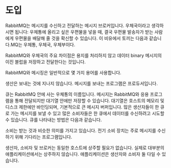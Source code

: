 # 도입

RabbitMQ는 메시지를 수신하고 전달하는 메시지 브로커입니다. 우체국이라고 생각하시면 됩니다: 우체통에 올리고 싶은 우편물을 넣을 때, 결국 우편물 발송자가 받는 사람에게 우편물을 배달해 줄 것을 확신할 수 있습니다. 이 비유에서 토끼는 다음과 같습니다.MQ는 우체통, 우체국, 우체부이다.

RabbitMQ와 우체국의 주요 차이점은 용지를 처리하지 않고 데이터 binary 메시지의 이진 블럽을 저장하고 전달한다는 것입니다.

RabbitMQ와 메시징은 일반적으로 몇 가지 용어를 사용합니다.

생산은 보내는 것에 지나지 않습니다. 메시지를 보내는 프로그램은 프로듀서입니다.


큐는 RabbitMQ 안에 사는 우체통의 이름입니다. 메시지는 RabbitMQ와 응용 프로그램을 통해 전달되지만 대기열 안에만 저장할 수 있습니다. 대기열은 호스트의 메모리 및 디스크 제한에만 바인딩되며, 기본적으로 큰 메시지 버퍼입니다. 많은 생산자들이 한 큐로 가는 메시지를 보낼 수 있고 많은 소비자들은 한 큐에서 데이터를 수신하려고 시도할 수 있습니다. 큐를 나타내는 방법은 다음과 같습니다.


소비는 받는 것과 비슷한 의미를 가지고 있습니다. 전기 소비 장치는 주로 메시지를 수신하기 위해 기다리는 프로그램입니다.


생산자, 소비자 및 브로커는 동일한 호스트에 상주할 필요가 없습니다. 실제로 대부분의 애플리케이션에서는 상주하지 않습니다. 애플리케이션은 생산자와 소비자 둘 다일 수 있습니다.